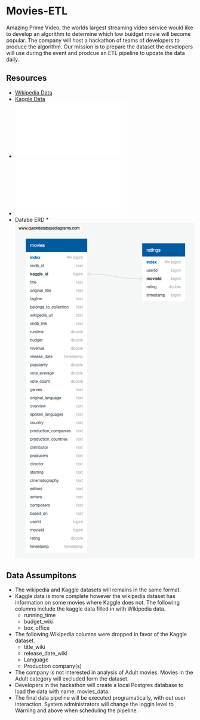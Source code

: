 # Movies-ETL
Amazing Prime Video, the worlds largest streaming video service would like to develop an algorithm to determine which low buidget movie will become popular. The company will host a hackathon of teams of developers to produce the algorithm. Our mission is to prepare the dataset the developers will use during the event and prodcue an ETL pipeline to update the data daily. 

## Resources
* [Wikipedia Data](https://courses.bootcampspot.com/courses/137/files/14478/download?wrap=1)
* [Kaggle Data](https://www.kaggle.com/account/login?returnUrl=%2Frounakbanik%2Fthe-movies-dataset%2Fdata)
* ![Challenge ETL Code](./challenge.py)
* ![Pipeline Log File](./etl.log)
* Databe ERD
*![Movies Database ERD](./movies-etl.png)

## Data Assumpitons
* The wikipedia and Kaggle datasets will remains in the same format. 
* Kaggle data is more complete however the wikipedia dataset has information on some movies where Kaggle does not. The following columns include the kaggle data filled in with Wikipedia data.
  * running_time
  * budget_wiki
  * box_office
* The following Wikipedia columns were dropped in favor of the Kaggle dataset. 
  * title_wiki
  * release_date_wiki
  * Language
  * Production company(s) 
* The company is not interested in analysis of Adult movies. Movies in the Adult category will excluded form the dataset.
* Developers in the hackathon will create a local Postgres database to load the data with name: movies_data.
* The final data pipeline will be executed programatically, with out user interaction. System administrators will change the loggin level to Warning and above when scheduling the pipeline.

